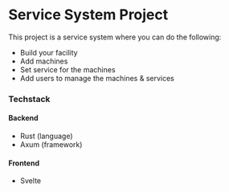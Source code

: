 # Service System Project

This project is a service system where you can do the following:

- Build your facility
- Add machines
- Set service for the machines
- Add users to manage the machines & services

### Techstack

#### Backend

- Rust (language)
- Axum (framework)

#### Frontend

- Svelte